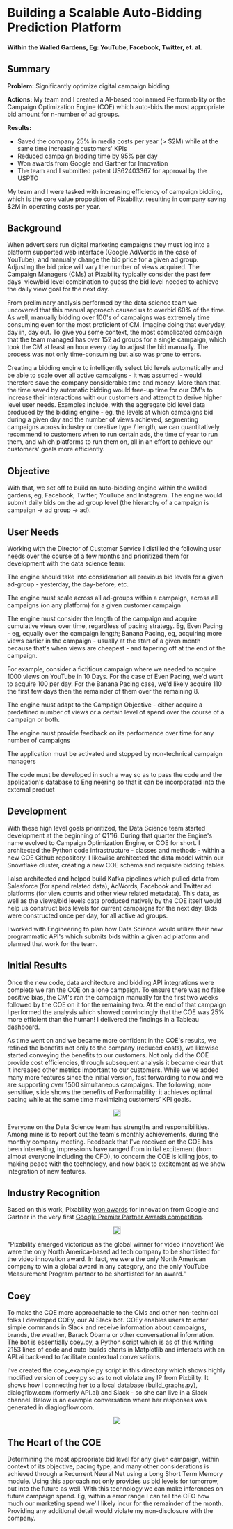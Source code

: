 # Building a Scalable Auto-Bidding Prediction Platform
#### Within the Walled Gardens, Eg: YouTube, Facebook, Twitter, et. al.

## Summary

**Problem:** Significantly optimize digital campaign bidding

**Actions:** My team and I created a AI-based tool named Performability or the Campaign Optimization Engine (COE) which auto-bids the most appropriate bid amount for n-number of ad groups.

**Results:**
* Saved the company 25% in media costs per year (> $2M) while at the same time increasing customers' KPIs
* Reduced campaign bidding time by 95% per day
* Won awards from Google and Gartner for Innovation
* The team and I submitted patent US62403367 for approval by the USPTO


My team and I were tasked with increasing efficiency of campaign bidding, which is the core value proposition of Pixability, resulting in company saving $2M in operating costs per year.


## Background

When advertisers run digital marketing campaigns they must log into a platform supported web interface (Google AdWords in the case of YouTube), and manually change the bid price for a given ad group. Adjusting the bid price will vary the number of views acquired. The Campaign Managers (CMs) at Pixability typically consider the past few days' view/bid level combination to guess the bid level needed to achieve the daily view goal for the next day. 


From preliminary analysis performed by the data science team we uncovered that this manual approach caused us to overbid 60% of the time. As well, manually bidding over 100's of campaigns was extremely time consuming even for the most proficient of CM. Imagine doing that everyday, day in, day out. To give you some context, the most complicated campaign that the team managed has over 152 ad groups for a single campaign, which took the CM at least an hour every day to adjust the bid manually. The process was not only time-consuming but also was prone to errors.


Creating a bidding engine to intelligently select bid levels automatically and be able to scale over all active campaigns - it was assumed - would therefore save the company considerable time and money. More than that, the time saved by automatic bidding would free-up time for our CM's to increase their interactions with our customers and attempt to derive higher level user needs. Examples include, with the aggregate bid level data produced by the bidding engine - eg, the levels at which campaigns bid during a given day and the number of views achieved, segmenting campaigns across industry or creative type / length, we can quantitatively recommend to customers when to run certain ads, the time of  year to run them, and which platforms to run them on, all in an effort to achieve our customers' goals more efficiently.



## Objective

With that, we set off to build an auto-bidding engine within the walled gardens, eg, Facebook, Twitter, YouTube and Instagram. The engine would submit daily bids on the ad group level (the hierarchy of a campaign is campaign -> ad group -> ad). 



## User Needs

Working with the Director of Customer Service I distilled the following user needs over the course of a few months and prioritized them for development with the data science team:

The engine should take into consideration all previous bid levels for a given ad-group - yesterday, the day-before, etc.

The engine must scale across all ad-groups within a campaign, across all campaigns (on any platform) for a given customer campaign

The engine must consider the length of the campaign and acquire cumulative views over time, regardless of pacing strategy. Eg, Even Pacing - eg, equally over the campaign length; Banana Pacing, eg, acquiring more views earlier in the campaign - usually at the start of a given month because that's when views are cheapest - and tapering off at the end of the campaign.

For example, consider a fictitious campaign where we needed to acquire 1000 views on YouTube in 10 Days. For the case of Even Pacing, we'd want to acquire 100 per day. For the Banana Pacing case, we'd likely acquire 110 the first few days then the remainder of them over the remaining 8.

The engine must adapt to the Campaign Objective - either acquire a predefined number of views or a certain level of spend over the course of a campaign or both.

The engine must provide feedback on its performance over time for any number of  campaigns

The application must be activated and stopped by non-technical campaign managers

The code must be developed in such a way so as to pass the code and the application's database to Engineering so that it can be incorporated into the external product



## Development

With these high level goals prioritized, the Data Science team started development at the beginning of Q1'16. During that quarter the Engine's name evolved to Campaign Optimization Engine, or COE for short. I architected the Python code infrastructure - classes and methods - within a new COE Github repository. I likewise architected the data model within our Snowflake cluster, creating a new COE schema and requisite bidding tables. 


I also architected and helped build Kafka pipelines which pulled data from Salesforce (for spend related data), AdWords, Facebook and Twitter ad platforms (for view counts and other view related metadata). This data, as well as the views/bid levels data produced natively by the COE itself would help us construct bids levels for current campaigns for the next day. Bids were constructed once per day, for all active ad groups.


I worked with Engineering to plan how Data Science would utilize their new programmatic API's which submits bids within a given ad platform and planned that work for the team.



## Initial Results

Once the new code, data architecture and bidding API integrations were complete we ran the COE on a lone campaign. To ensure there was no false positive bias, the CM's ran the campaign manually for the first two weeks followed by the COE on it for the remaining two. At the end of that campaign I performed the analysis which showed convincingly that the COE was 25% more efficient than the human! I delivered the findings in a Tableau dashboard.

As time went on and we became more confident in the COE's results, we refined the benefits not only to the company (reduced costs), we likewise started conveying the benefits to our customers. Not only did the COE provide cost efficiencies, through subsequent analysis it became clear that it increased other metrics important to our customers. While we've added many more features since the initial version, fast forwarding to now and we are supporting over 1500 simultaneous campaigns. The following, non-sensitive, slide shows the benefits of Performability: it achieves optimal pacing while at the same time maximizing customers’ KPI goals. 

<p align="center">
  <img style="border:1px solid #d3d3d3" src="images/COE-VR.png">
</p>

Everyone on the Data Science team has strengths and responsibilities. Among mine is to report out the team's monthly achievements, during the monthly company meeting. Feedback that I've received on the COE has been interesting, impressions have ranged from initial excitement (from almost everyone including the CFO), to concern the COE is killing jobs, to making peace with the technology, and now back to excitement as we show integration of new features. 

## Industry Recognition

Based on this work, Pixability [won awards](https://www.pixability.com/google-awards-pixability-global-award-video-innovation/) for innovation from Google and Gartner in the very first [Google Premier Partner Awards competition](https://premierpartnerawards.withgoogle.com/en/winners).

<p align="center">
  <img style="border:1px solid #d3d3d3" src="images/pix_ds_awards.png">
</p>

"Pixability emerged victorious as the global winner for video innovation! We were the only North America-based ad tech company to be shortlisted for the video innovation award. In fact, we were the only North American company to win a global award in any category, and the only YouTube Measurement Program partner to be shortlisted for an award."

## Coey
To make the COE more approachable to the CMs and other non-technical folks I developed COEy, our AI Slack bot. COEy enables users to enter simple commands in Slack and receive information about campaigns, brands, the weather, Barack Obama or other conversational information. The bot is essentially coey.py, a Python script which is as of this writing 2153 lines of code and auto-builds charts in Matplotlib and interacts with an API.ai back-end to facilitate contextual conversations.

I've created the coey_example.py script in this directory which shows highly modified version of coey.py so as to not violate any IP from Pixbility. It shows how I connecting her to a local database (build_graphs.py), dialogflow.com (formerly API.ai) and Slack - so she can live in a Slack channel. Below is an example conversation where her responses was generated in diaglogflow.com.

<p align="center">
  <img src="images/coey_in_slack.png">
</p>

## The Heart of the COE

Determining the most appropriate bid level for any given campaign, within context of its objective, pacing type, and many other considerations is achieved through a Recurrent Neural Net using a Long Short Term Memory module. Using this approach not only provides us bid levels for tomorrow, but into the future as well. With this technology we can make inferences on future campaign spend. Eg, within a error range I can tell the CFO how much our marketing spend we'll likely incur for the remainder of the month. Providing any additional detail would violate my non-disclosure with the company.

